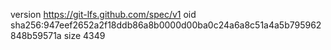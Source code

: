 version https://git-lfs.github.com/spec/v1
oid sha256:947eef2652a2f18ddb86a8b0000d00ba0c24a6a8c51a4a5b795962848b59571a
size 4349

